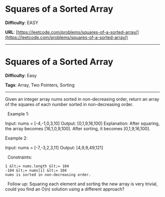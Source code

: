 # Squares of a Sorted Array

**Difficulty**: EASY

**URL**: [https://leetcode.com/problems/squares-of-a-sorted-array/](https://leetcode.com/problems/squares-of-a-sorted-array/)

---

# Squares of a Sorted Array

**Difficulty**: Easy

**Tags**: Array, Two Pointers, Sorting

---

Given an integer array nums sorted in non-decreasing order, return an array of the squares of each number sorted in non-decreasing order.

&nbsp;
Example 1:


Input: nums = [-4,-1,0,3,10]
Output: [0,1,9,16,100]
Explanation: After squaring, the array becomes [16,1,0,9,100].
After sorting, it becomes [0,1,9,16,100].


Example 2:


Input: nums = [-7,-3,2,3,11]
Output: [4,9,9,49,121]


&nbsp;
Constraints:


	1 &lt;= nums.length &lt;= 104
	-104 &lt;= nums[i] &lt;= 104
	nums is sorted in non-decreasing order.


&nbsp;
Follow up: Squaring each element and sorting the new array is very trivial, could you find an O(n) solution using a different approach?

